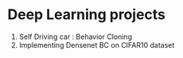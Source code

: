 # Deep Learning projects
1. Self Driving car : Behavior Cloning 
2. Implementing  Densenet BC on CIFAR10 dataset
